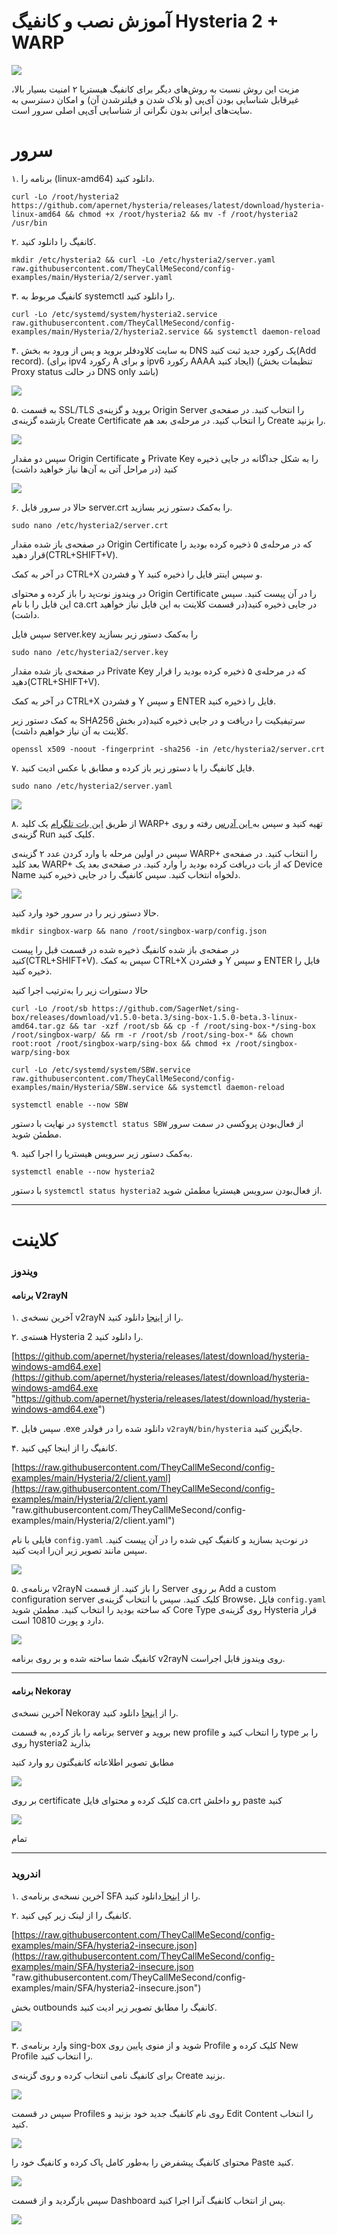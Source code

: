 # آموزش نصب و کانفیگ Hysteria 2 + WARP
[![](https://hysteria.network/assets/banner_dark.svg)](https://hysteria.network/assets/banner_dark.svg)

مزیت این روش نسبت به روش‌های دیگر برای کانفیگ هیستریا ۲ امنیت بسیار بالا، غیرقابل شناسایی بودن آی‌پی (و بلاک شدن و فیلترشدن آن) و امکان دسترسی به سایت‌های ایرانی بدون نگرانی از شناسایی آی‌پی اصلی سرور است. 

# سرور
۱. 	برنامه را (linux-amd64) دانلود کنید.
```
curl -Lo /root/hysteria2 https://github.com/apernet/hysteria/releases/latest/download/hysteria-linux-amd64 && chmod +x /root/hysteria2 && mv -f /root/hysteria2 /usr/bin
```
۲. 	کانفیگ را دانلود کنید.
```
mkdir /etc/hysteria2 && curl -Lo /etc/hysteria2/server.yaml raw.githubusercontent.com/TheyCallMeSecond/config-examples/main/Hysteria/2/server.yaml
```
۳. 	کانفیگ مربوط به systemctl را دانلود کنید.
```
curl -Lo /etc/systemd/system/hysteria2.service raw.githubusercontent.com/TheyCallMeSecond/config-examples/main/Hysteria/2/hysteria2.service && systemctl daemon-reload
```
۴. 	به سایت کلاودفلر بروید و پس از ورود به بخش DNS یک رکورد جدید ثبت کنید(Add record). 
(برای ipv4 رکورد A و برای ipv6 رکورد AAAA ایجاد کنید)
(تنظیمات بخش Proxy status در حالت DNS only باشد)
 
[![](https://raw.githubusercontent.com/TheyCallMeSecond/config-examples/main/img/1.png)](https://raw.githubusercontent.com/TheyCallMeSecond/config-examples/main/img/1.png)


۵. 	به قسمت SSL/TLS بروید و گزینه‌ی Origin Server را انتخاب کنید. در صفحه‌ی باز‌شده گزینه‌ی Create Certificate را انتخاب کنید. در مرحله‌ی بعد هم Create را بزنید. 

[![](https://raw.githubusercontent.com/TheyCallMeSecond/config-examples/main/img/2.png)](https://raw.githubusercontent.com/TheyCallMeSecond/config-examples/main/img/2.png)


سپس دو مقدار Origin Certificate و Private Key را به شکل جداگانه در جایی ذخیره کنید (در مراحل آتی به آن‌ها نیاز خواهید داشت)

[![](https://raw.githubusercontent.com/TheyCallMeSecond/config-examples/main/img/3.png)](https://raw.githubusercontent.com/TheyCallMeSecond/config-examples/main/img/3.png)

۶. 	حالا در سرور فایل server.crt را به‌کمک دستور زیر بسازید.
```
sudo nano /etc/hysteria2/server.crt
```
در صفحه‌ی باز شده مقدار Origin Certificate که در مرحله‌ی ۵ ذخیره کرده بودید را قرار دهید(CTRL+SHIFT+V).

در آخر به کمک CTRL+X و فشردن Y و سپس اینتر فایل را ذخیره کنید.

در ویندوز نوت‌پد را باز کرده و محتوای Origin Certificate را در آن پیست کنید. سپس این فایل را با نام ca.crt در جایی ذخیره کنید(در قسمت کلاینت به این فایل نیاز خواهید داشت).

سپس فایل server.key را به‌کمک دستور زیر بسازید
```
sudo nano /etc/hysteria2/server.key
```
در صفحه‌ی باز شده مقدار Private Key که در مرحله‌ی ۵ ذخیره کرده بودید را قرار دهید(CTRL+SHIFT+V).

در آخر به کمک CTRL+X و فشردن Y و سپس ENTER فایل را ذخیره کنید.

به کمک دستور زیر SHA256 سرتیفیکیت را دریافت و در جایی ذخیره کنید(در بخش کلاینت به آن نیاز خواهیم داشت).


```
openssl x509 -noout -fingerprint -sha256 -in /etc/hysteria2/server.crt

```
۷. 	فایل کانفیگ را با دستور زیر باز کرده و مطابق با عکس ادیت کنید.
```
sudo nano /etc/hysteria2/server.yaml

``` 

[![](https://raw.githubusercontent.com/TheyCallMeSecond/config-examples/main/img/4.png)](https://raw.githubusercontent.com/TheyCallMeSecond/config-examples/main/img/4.png)

۸.	از طریق [این بات تلگرام](https://t.me/generatewarpplusbot "این بات تلگرام") یک کلید WARP+ تهیه کنید  و سپس به[ این آدرس](https://replit.com/@TheyCallMeSecon/warpgo-sing-box-config-generator-english " این آدرس") رفته و روی گزینه‌ی Run کلیک کنید.

سپس در اولین مرحله با وارد کردن عدد ۲ گزینه‌ی WARP+ را انتخاب کنید.  در صفحه‌ی بعد کلید WARP+ که از بات دریافت کرده بودید را وارد کنید. در صفحه‌ی بعد یک Device Name دلخواه انتخاب کنید. 
سپس کانفیگ را در جایی ذخیره کنید.

[![](https://raw.githubusercontent.com/TheyCallMeSecond/config-examples/main/img/5.png)](https://raw.githubusercontent.com/TheyCallMeSecond/config-examples/main/img/5.png)

حالا دستور زیر را در سرور خود وارد کنید.
```
mkdir singbox-warp && nano /root/singbox-warp/config.json
```
در صفحه‌ی باز شده کانفیگ ذخیره شده در قسمت قبل را پیست کنید(CTRL+SHIFT+V). سپس به کمک CTRL+X و فشردن Y و سپس ENTER فایل را ذخیره کنید.

حالا دستورات زیر را به‌ترتیب اجرا کنید
```
curl -Lo /root/sb https://github.com/SagerNet/sing-box/releases/download/v1.5.0-beta.3/sing-box-1.5.0-beta.3-linux-amd64.tar.gz && tar -xzf /root/sb && cp -f /root/sing-box-*/sing-box /root/singbox-warp/ && rm -r /root/sb /root/sing-box-* && chown root:root /root/singbox-warp/sing-box && chmod +x /root/singbox-warp/sing-box
```

```
curl -Lo /etc/systemd/system/SBW.service raw.githubusercontent.com/TheyCallMeSecond/config-examples/main/Hysteria/SBW.service && systemctl daemon-reload
```

```
systemctl enable --now SBW

```
در نهایت با دستور `systemctl status SBW` از فعا‌ل‌بودن پروکسی در سمت سرور مطمئن شوید.

۹. به‌کمک دستور زیر سرویس هیستریا را اجرا کنید.
```
systemctl enable --now hysteria2
```
با دستور `systemctl status hysteria2` از فعال‌بودن سرویس هیستریا مطمئن شوید.

------------



# کلاینت

### ویندوز

#### برنامه V2rayN

۱. آخرین نسخه‌ی v2rayN را از [اینجا](https://github.com/2dust/v2rayN/releases "اینجا") دانلود کنید.

۲. هسته‌ی Hysteria 2 را دانلود کنید. 

[https://github.com/apernet/hysteria/releases/latest/download/hysteria-windows-amd64.exe](https://github.com/apernet/hysteria/releases/latest/download/hysteria-windows-amd64.exe "https://github.com/apernet/hysteria/releases/latest/download/hysteria-windows-amd64.exe")

۳. سپس فایل .exe دانلود شده را در فولدر `v2rayN/bin/hysteria` جایگزین کنید.

۴. کانفیگ را از اینجا کپی کنید.

[https://raw.githubusercontent.com/TheyCallMeSecond/config-examples/main/Hysteria/2/client.yaml](https://raw.githubusercontent.com/TheyCallMeSecond/config-examples/main/Hysteria/2/client.yaml "raw.githubusercontent.com/TheyCallMeSecond/config-examples/main/Hysteria/2/client.yaml")

فایلی با نام `config.yaml` در نوت‌پد بسازید و کانفیگ کپی شده را در آن پیست کنید. سپس مانند تصویر زیر ان‌را ادیت کنید.

[![](https://raw.githubusercontent.com/TheyCallMeSecond/config-examples/main/img/6.png)](https://raw.githubusercontent.com/TheyCallMeSecond/config-examples/main/img/6.png)

۵. برنامه‌ی v2rayN را باز کنید. از قسمت Server بر روی Add a custom configuration server کلیک کنید. سپس با انتخاب گزینه‌ی Browse، فایل `config.yaml` که ساخته بودید را انتخاب کنید. مطمئن شوید Core Type روی گزینه‌ی Hysteria قرار دارد و پورت 10810 است. 

[![](https://raw.githubusercontent.com/TheyCallMeSecond/config-examples/main/img/7.png)](https://raw.githubusercontent.com/TheyCallMeSecond/config-examples/main/img/7.png)

کانفیگ شما ساخته شده و بر روی برنامه v2rayN روی ویندوز قابل اجراست.

------------

#### برنامه Nekoray


آخرین نسخه‌ی Nekoray را از [اینجا](https://github.com/MatsuriDayo/nekoray/releases "اینجا") دانلود کنید.

برنامه را باز کرده, به قسمت server بروید و new profile را انتخاب کنید و type را بر روی hysteria2 بذارید

مطابق تصویر اطلاعاته کانفیگتون رو وارد کنید


[![](https://raw.githubusercontent.com/TheyCallMeSecond/config-examples/main/img/13.png)](https://raw.githubusercontent.com/TheyCallMeSecond/config-examples/main/img/13.png)


بر روی certificate کلیک کرده و محتوای فایل ca.crt رو داخلش paste کنید

[![](https://raw.githubusercontent.com/TheyCallMeSecond/config-examples/main/img/14.png)](https://raw.githubusercontent.com/TheyCallMeSecond/config-examples/main/img/14.png)

 تمام

------------



### اندروید

۱. آخرین نسخه‌ی برنامه‌ی SFA را از [اینجا ](https://github.com/SagerNet/sing-box/releases "اینجا ")دانلود کنید.

۲. کانفیگ را از لینک زیر کپی کنید.

[https://raw.githubusercontent.com/TheyCallMeSecond/config-examples/main/SFA/hysteria2-insecure.json](https://raw.githubusercontent.com/TheyCallMeSecond/config-examples/main/SFA/hysteria2-insecure.json "raw.githubusercontent.com/TheyCallMeSecond/config-examples/main/SFA/hysteria2-insecure.json")

بخش outbounds کانفیگ را مطابق تصویر زیر ادیت کنید.

[![](https://raw.githubusercontent.com/TheyCallMeSecond/config-examples/main/img/8.png)](https://raw.githubusercontent.com/TheyCallMeSecond/config-examples/main/img/8.png)
 
۳. وارد برنامه‌ی sing-box شوید و از منوی پایین روی Profile کلیک کرده و New Profile را انتخاب کنید. 

برای کانفیگ نامی انتخاب کرده و روی گزینه‌ی Create بزنید. 

[![](https://raw.githubusercontent.com/TheyCallMeSecond/config-examples/main/img/10.jpg)](https://raw.githubusercontent.com/TheyCallMeSecond/config-examples/main/img/10.jpg)

سپس در قسمت Profiles روی نام کانفیگ جدید خود بزنید و Edit Content را انتخاب کنید. 

[![](https://raw.githubusercontent.com/TheyCallMeSecond/config-examples/main/img/9.jpg)](https://raw.githubusercontent.com/TheyCallMeSecond/config-examples/main/img/9.jpg)

محتوای کانفیگ پیشفرض را به‌طور کامل پاک کرده و کانفیگ خود را Paste کنید.


[![](https://raw.githubusercontent.com/TheyCallMeSecond/config-examples/main/img/11.jpg)](https://raw.githubusercontent.com/TheyCallMeSecond/config-examples/main/img/11.jpg)

 سپس بازگردید و از قسمت Dashboard پس از انتخاب کانفیگ آنرا اجرا کنید. 

[![](https://raw.githubusercontent.com/TheyCallMeSecond/config-examples/main/img/12.jpg)](https://raw.githubusercontent.com/TheyCallMeSecond/config-examples/main/img/12.jpg)
